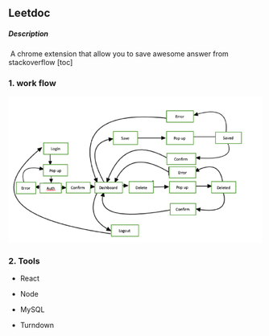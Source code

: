 ## Leetdoc

##### Description

​		A chrome extension that allow you to save awesome answer from stackoverflow
[toc]

### 1. work flow

![badge](workflow.png)

### 2. Tools

- React

- Node

- MySQL

- Turndown

  



